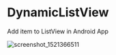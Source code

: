 # DynamicListView
Add item to ListView in Android App

![screenshot_1521366511](https://user-images.githubusercontent.com/26044879/37564678-d098407c-2ac0-11e8-9280-c6f4c0731675.png)
